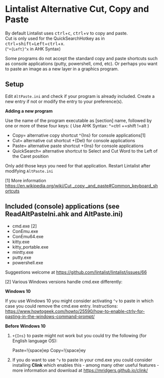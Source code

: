 ﻿# Lintalist Alternative Cut, Copy and Paste

By default Lintalist uses <kbd>ctrl</kbd>+<kbd>c</kbd>, <kbd>ctrl</kbd>+<kbd>v</kbd> to
copy and paste.  
Cut is only used for the QuickSearchHotkey as in <kbd>ctrl</kbd>+<kbd>shift</kbd>+<kbd>Left</kbd>+<kbd>ctrl</kbd>+<kbd>x</kbd>.  
(`^+{Left}^x` in AHK Syntax)

Some programs do not accept the standard copy and paste shortcuts such as console applications
(putty, powershell, cmd, etc). Or perhaps you want to paste an image as a new layer in a
graphics program.

## Setup

Edit `AltPaste.ini` and check if your program is already included. Create a new entry if not
or modify the entry to your preference(s).

**Adding a new program**

Use the name of the program executable as [section] name, followed by one or more of these four keys: 
( Use AHK Syntax: ^=ctrl +=shift !=alt )

- Copy=        alternative copy shortcut  ^{Ins} for console applications[1]
- Cut=         alternative cut   shortcut +{Del} for console applications 
- Paste=       alternative paste shortcut +{Ins} for console applications
- QuickSearch= alternative shortcut to Select and Cut Word to the Left of the Caret position

Only add those keys you need for that application.
Restart Lintalist after modifying `AltPaste.ini`

[1] More information https://en.wikipedia.org/wiki/Cut,_copy,_and_paste#Common_keyboard_shortcuts

## Included (console) applications (see ReadAltPasteIni.ahk and AltPaste.ini)

* cmd.exe [2]
* ConEmu.exe
* ConEmu64.exe
* kitty.exe
* kitty_portable.exe
* mintty.exe
* putty.exe
* powershell.exe

Suggestions welcome at https://github.com/lintalist/lintalist/issues/66

[2] Various Windows versions handle cmd.exe differently:

**Windows 10**

If you use Windows 10 you might consider activating `^v` to paste in which case you could remove the cmd.exe entry.
Instructions: https://www.howtogeek.com/howto/25590/how-to-enable-ctrlv-for-pasting-in-the-windows-command-prompt/

**Before Windows 10**

1) `+{Ins}` to paste might not work but you could try the following (for English language OS):

    Paste=!{space}ep
    Copy=!{space}ey
    
2) If you do want to use `^v` to paste in your cmd.exe you could consider installing **Clink** which enables this - among many other useful features - more information and download at https://mridgers.github.io/clink/

